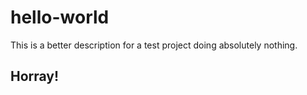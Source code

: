 # hello-world
This is a better description for a test project doing absolutely nothing.

## Horray!
